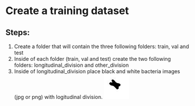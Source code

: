 # Create a training dataset

## Steps:
1. Create a folder that will contain the three following folders: train, val and test
2. Inside of each folder (train, val and test) create the two following folders: longitudinal_division and other_division
3. Inside of longitudinal_division place black and white bacteria images (jpg or png) with logitudinal division.
![longitudinal](longdiv_train_55.jpg)

